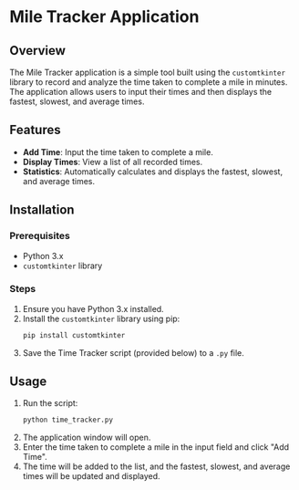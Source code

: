 # Mile Tracker Application

## Overview
The Mile Tracker application is a simple tool built using the `customtkinter` library to record and analyze the time taken to complete a mile in minutes. The application allows users to input their times and then displays the fastest, slowest, and average times.

## Features
- **Add Time**: Input the time taken to complete a mile.
- **Display Times**: View a list of all recorded times.
- **Statistics**: Automatically calculates and displays the fastest, slowest, and average times.

## Installation

### Prerequisites
- Python 3.x
- `customtkinter` library

### Steps
1. Ensure you have Python 3.x installed.
2. Install the `customtkinter` library using pip:
   ```sh
   pip install customtkinter
   ```
3. Save the Time Tracker script (provided below) to a `.py` file.

## Usage
1. Run the script:
   ```sh
   python time_tracker.py
   ```
2. The application window will open.
3. Enter the time taken to complete a mile in the input field and click "Add Time".
4. The time will be added to the list, and the fastest, slowest, and average times will be updated and displayed.

